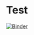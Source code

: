 # Test
[![Binder](https://mybinder.org/badge_logo.svg)](https://mybinder.org/v2/gh/ToniKousek/jupyther-online-test.git/HEAD)
